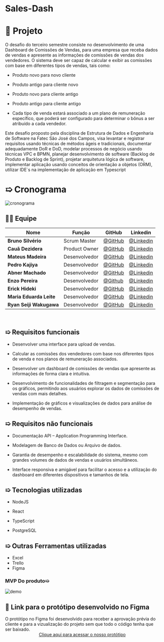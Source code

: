 # Sales-Dash

# 🎯 Projeto


 O desafio do terceiro semestre consiste no desenvolvimento de uma  Dashboard de Comissões de Vendas, para uma empresa que receba dados de vendas e apresente as informações de comissões de vendas dos vendedores. O sistema deve ser capaz de calcular e exibir as comissões com base em diferentes tipos de vendas, tais como: 

- Produto novo para novo cliente 

- Produto antigo para cliente novo 

- Produto novo para cliente antigo 

- Produto antigo para cliente antigo 

- Cada tipo de venda estará associado a um plano de remuneração específico, que poderá ser configurado para determinar o bônus a ser atribuído a cada vendedor. 



 Este desafio proposto pela disciplina de Estrutura de Dados e Engenharia de Software na Fatec São José dos Campos, visa levantar e registrar requisitos usando técnicas de métodos ágeis e tradicionais, documentar adequadamente DoR e DoD, modelar processos de negócio usando técnicas VPC e BPMN, planejar desenvolvimento de software (Backlog de Produto e Backlog de Sprint), projetar arquitetura lógica de software, implementar aplicação usando conceitos de orientação a objetos (ORM), utilizar IDE´s na implementação de aplicação em Typescript

# ➯ Cronograma
![cronograma](https://github.com/C0demain/sales-dash/assets/126245787/faf72b67-c3f1-402d-a4d9-2311c70cb012)



## 👨‍💻 Equipe

<div align="center">
  
|Nome|Função|GitHub|Linkedin|
| -------- |-------- |-------- |-------- |
|**Bruno Silvério**|Scrum Master|[@GitHub](https://github.com/BrunoVieira30)|[@Linkedin](https://www.linkedin.com/in/bruno-vieira-b999a2224/)
|**Cauã Dezidera**|Product Owner|[@GitHub](https://github.com/CauaDezidera)|[@Linkedin](https://www.linkedin.com/in/cauã-dezidera-375736275/) 
|**Mateus Madeira**|Desenvolvedor|[@GitHub](https://github.com/mafemad)|[@Linkedin](https://www.linkedin.com/in/mateus-ferreira-madeira)
|**Pedro Kajiya**|Desenvolvedor|[@GitHub](https://github.com/kajiyap)|[@Linkedin](https://www.linkedin.com/in/pedro-santos-kajiya-65763b260/)
|**Abner Machado**|Desenvolvedor|[@GitHub](https://github.com/abnerdouglas)|[@Linkedin](https://www.linkedin.com/in/abner-douglas-a70a9b199/)
|**Enzo Pereira**|Desenvolvedor|[@Github](https://github.com/Enzopereira01) | [@Linkedin](https://www.linkedin.com/in/enzo-pereira-13331b272/)
|**Erick Hideki**|Desenvolvedor|[@GitHub](https://github.com/erickhoawata)|[@Linkedin](http://linkedin.com/in/érick-awata)
|**Maria Eduarda Leite**|Desenvolvedor|[@GitHub](https://github.com/Dudaleite08)|[@Linkedin]()
|**Ryan Seiji Wakugawa**|Desenvolvedor|[@GitHub](https://github.com/ryan-wakugawa)|[@Linkedin](https://www.linkedin.com/in/ryan-wakugawa-526bbb27a)
<br>  
  
</div>

## ➯ Requisitos funcionais

- Desenvolver uma interface para upload de vendas. 

- Calcular as comissões dos vendedores com base nos diferentes tipos de venda e nos planos de remuneração associados. 

- Desenvolver um dashboard de comissões de vendas que apresente as informações de forma clara e intuitiva. 

- Desenvolvimento de funcionalidades de filtragem e segmentação para os gráficos, permitindo aos usuários explorar os dados de comissões de vendas com mais detalhes. 

- Implementação de gráficos e visualizações de dados para análise de desempenho de vendas. 

## ➯ Requisitos não funcionais

- Documentação API – Application Programming Interface. 

- Modelagem de Banco de Dados ou Arquivo de dados. 

- Garantia de desempenho e escalabilidade do sistema, mesmo com grandes volumes de dados de vendas e usuários simultâneos. 

- Interface responsiva e amigável para facilitar o acesso e a utilização do dashboard em diferentes dispositivos e tamanhos de tela.

## ➯ Tecnologias utilizadas

- NodeJS 

- React

- TypeScript

- PostgreSQL

  
## ➯ Outras Ferramentas utilizadas

  - Excel
  - Trello
  - Figma



### MVP Do produto➯
![demo](Demo-sprint1.gif)



<h2>🔗 Link para o protótipo desenvolvido no Figma </h2>
O protótipo no Figma foi desenvolvido para receber a aprovação prévia do cliente e para a vizualização do projeto sem que todo o código tenha que ser baixado.<br>

<div align="center">
<a href="https://www.figma.com/proto/88D1Wws27UWjdCNuZbqEyI/API-3%C2%B0-Sem?type=design&node-id=1-2&t=af4PpE2Z4smTkASO-1&scaling=min-zoom&page-id=0%3A1&starting-point-node-id=1%3A2&mode=design"> Clique aqui para acessar o nosso protótipo </a><br>
</div>
